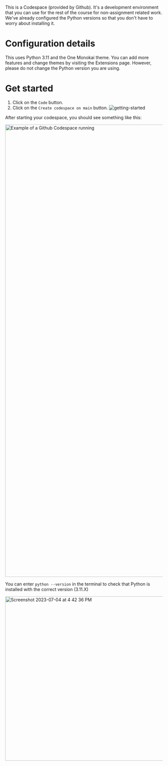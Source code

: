 
This is a Codespace (provided by Github). It's a development environment that you can use for the rest of the course for non-assignment related work. We've already configured the Python versions so that you don't have to worry about installing it. 

# Configuration details
This uses Python 3.11 and the One Monokai theme. You can add more features and change themes by visiting the Extensions page. However, please do not change the Python version you are using. 

# Get started 
1. Click on the ```Code``` button.
2. Click on the ```Create codespace on main``` button.
![getting-started](https://github.com/TRAIL-NUS-Law-School/python-starter/assets/37551277/d4872088-c8e0-4787-8df1-cd74622e1852)

After starting your codespace, you should see something like this: 

<img width="1440" alt="Example of a Github Codespace running" src="https://github.com/TRAIL-NUS-Law-School/python-starter/assets/37551277/b9617359-94aa-4390-90dd-efac8c7a21be">


You can enter ```python --version``` in the terminal to check that Python is installed with the correct version (3.11.X)

<img width="523" alt="Screenshot 2023-07-04 at 4 42 36 PM" src="https://github.com/TRAIL-NUS-Law-School/python-starter/assets/37551277/2a647931-7d3d-4e2d-95e4-50a675243ee7">
